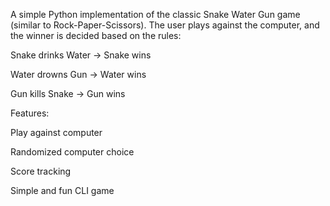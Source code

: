 A simple Python implementation of the classic Snake Water Gun game (similar to Rock-Paper-Scissors). The user plays against the computer, and the winner is decided based on the rules:

Snake drinks Water → Snake wins

Water drowns Gun → Water wins

Gun kills Snake → Gun wins

Features:

Play against computer

Randomized computer choice

Score tracking

Simple and fun CLI game

